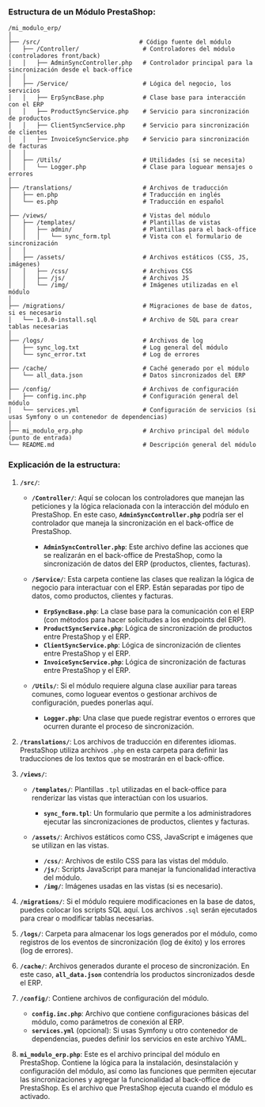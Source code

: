 ### **Estructura de un Módulo PrestaShop:**

```
/mi_modulo_erp/
│
├── /src/                            # Código fuente del módulo
│   ├── /Controller/                  # Controladores del módulo (controladores front/back)
│   │   ├── AdminSyncController.php   # Controlador principal para la sincronización desde el back-office
│   │
│   ├── /Service/                     # Lógica del negocio, los servicios
│   │   ├── ErpSyncBase.php           # Clase base para interacción con el ERP
│   │   ├── ProductSyncService.php    # Servicio para sincronización de productos
│   │   ├── ClientSyncService.php     # Servicio para sincronización de clientes
│   │   ├── InvoiceSyncService.php    # Servicio para sincronización de facturas
│   │
│   ├── /Utils/                       # Utilidades (si se necesita)
│   │   └── Logger.php                # Clase para loguear mensajes o errores
│
├── /translations/                    # Archivos de traducción
│   ├── en.php                        # Traducción en inglés
│   └── es.php                        # Traducción en español
│
├── /views/                           # Vistas del módulo
│   ├── /templates/                   # Plantillas de vistas
│   │   ├── admin/                    # Plantillas para el back-office
│   │   │   └── sync_form.tpl         # Vista con el formulario de sincronización
│   │
│   ├── /assets/                      # Archivos estáticos (CSS, JS, imágenes)
│   │   ├── /css/                     # Archivos CSS
│   │   ├── /js/                      # Archivos JS
│   │   └── /img/                     # Imágenes utilizadas en el módulo
│
├── /migrations/                      # Migraciones de base de datos, si es necesario
│   └── 1.0.0-install.sql             # Archivo de SQL para crear tablas necesarias
│
├── /logs/                            # Archivos de log
│   ├── sync_log.txt                  # Log general del módulo
│   └── sync_error.txt                # Log de errores
│
├── /cache/                           # Caché generado por el módulo
│   └── all_data.json                 # Datos sincronizados del ERP
│
├── /config/                          # Archivos de configuración
│   ├── config.inc.php                # Configuración general del módulo
│   └── services.yml                  # Configuración de servicios (si usas Symfony o un contenedor de dependencias)
│
├── mi_modulo_erp.php                 # Archivo principal del módulo (punto de entrada)
└── README.md                         # Descripción general del módulo
```

### **Explicación de la estructura:**

1. **`/src/`**:
   - **`/Controller/`**: Aquí se colocan los controladores que manejan las peticiones y la lógica relacionada con la interacción del módulo en PrestaShop. En este caso, **`AdminSyncController.php`** podría ser el controlador que maneja la sincronización en el back-office de PrestaShop.
     - **`AdminSyncController.php`**: Este archivo define las acciones que se realizarán en el back-office de PrestaShop, como la sincronización de datos del ERP (productos, clientes, facturas).
   
   - **`/Service/`**: Esta carpeta contiene las clases que realizan la lógica de negocio para interactuar con el ERP. Están separadas por tipo de datos, como productos, clientes y facturas.
     - **`ErpSyncBase.php`**: La clase base para la comunicación con el ERP (con métodos para hacer solicitudes a los endpoints del ERP).
     - **`ProductSyncService.php`**: Lógica de sincronización de productos entre PrestaShop y el ERP.
     - **`ClientSyncService.php`**: Lógica de sincronización de clientes entre PrestaShop y el ERP.
     - **`InvoiceSyncService.php`**: Lógica de sincronización de facturas entre PrestaShop y el ERP.

   - **`/Utils/`**: Si el módulo requiere alguna clase auxiliar para tareas comunes, como loguear eventos o gestionar archivos de configuración, puedes ponerlas aquí.
     - **`Logger.php`**: Una clase que puede registrar eventos o errores que ocurren durante el proceso de sincronización.

2. **`/translations/`**:
   Los archivos de traducción en diferentes idiomas. PrestaShop utiliza archivos `.php` en esta carpeta para definir las traducciones de los textos que se mostrarán en el back-office.

3. **`/views/`**:
   - **`/templates/`**: Plantillas `.tpl` utilizadas en el back-office para renderizar las vistas que interactúan con los usuarios.
     - **`sync_form.tpl`**: Un formulario que permite a los administradores ejecutar las sincronizaciones de productos, clientes y facturas.
   
   - **`/assets/`**: Archivos estáticos como CSS, JavaScript e imágenes que se utilizan en las vistas.
     - **`/css/`**: Archivos de estilo CSS para las vistas del módulo.
     - **`/js/`**: Scripts JavaScript para manejar la funcionalidad interactiva del módulo.
     - **`/img/`**: Imágenes usadas en las vistas (si es necesario).

4. **`/migrations/`**:
   Si el módulo requiere modificaciones en la base de datos, puedes colocar los scripts SQL aquí. Los archivos `.sql` serán ejecutados para crear o modificar tablas necesarias.
   
5. **`/logs/`**:
   Carpeta para almacenar los logs generados por el módulo, como registros de los eventos de sincronización (log de éxito) y los errores (log de errores).

6. **`/cache/`**:
   Archivos generados durante el proceso de sincronización. En este caso, **`all_data.json`** contendría los productos sincronizados desde el ERP.

7. **`/config/`**:
   Contiene archivos de configuración del módulo.
   - **`config.inc.php`**: Archivo que contiene configuraciones básicas del módulo, como parámetros de conexión al ERP.
   - **`services.yml`** (opcional): Si usas Symfony u otro contenedor de dependencias, puedes definir los servicios en este archivo YAML.

8. **`mi_modulo_erp.php`**:
   Este es el archivo principal del módulo en PrestaShop. Contiene la lógica para la instalación, desinstalación y configuración del módulo, así como las funciones que permiten ejecutar las sincronizaciones y agregar la funcionalidad al back-office de PrestaShop. Es el archivo que PrestaShop ejecuta cuando el módulo es activado.